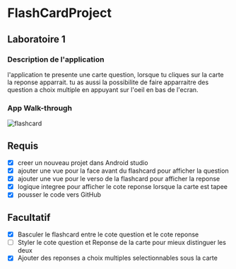 # FlashCardProject
## Laboratoire 1
### Description de l'application
l'application te presente une carte question, lorsque tu cliques sur la carte la reponse apparrait.
tu as aussi la possibilite de faire apparraitre des question a choix multiple en appuyant sur l'oeil en bas de l'ecran.
### App Walk-through
![flashcard](https://user-images.githubusercontent.com/92595592/223848330-bf66a36d-d97d-4f54-ae4d-9f8bbcd1df50.gif)
 ## Requis
- [x] creer un nouveau projet dans Android studio
- [x] ajouter une vue pour la face avant du flashcard pour afficher la question
- [x] ajouter une vue pour le verso de la flashcard pour afficher la reponse
- [x] logique integree pour afficher le cote reponse lorsque la carte est tapee
- [x] pousser le code vers GitHub
## Facultatif
- [x] Basculer le flashcard entre le cote question et le cote reponse
- [ ] Styler le cote question et Reponse de la carte pour mieux distinguer les deux
- [x] Ajouter des reponses a choix multiples selectionnables sous la carte
